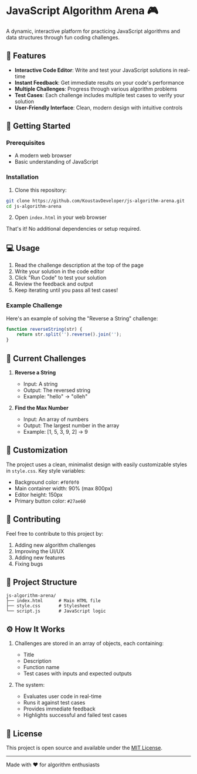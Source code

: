 # JavaScript Algorithm Arena 🎮

A dynamic, interactive platform for practicing JavaScript algorithms and data structures through fun coding challenges.

## 🌟 Features

- **Interactive Code Editor**: Write and test your JavaScript solutions in real-time
- **Instant Feedback**: Get immediate results on your code's performance
- **Multiple Challenges**: Progress through various algorithm problems
- **Test Cases**: Each challenge includes multiple test cases to verify your solution
- **User-Friendly Interface**: Clean, modern design with intuitive controls

## 🚀 Getting Started

### Prerequisites

- A modern web browser
- Basic understanding of JavaScript

### Installation

1. Clone this repository:
```bash
git clone https://github.com/KoustavDeveloper/js-algorithm-arena.git
cd js-algorithm-arena
```

2. Open `index.html` in your web browser

That's it! No additional dependencies or setup required.

## 💻 Usage

1. Read the challenge description at the top of the page
2. Write your solution in the code editor
3. Click "Run Code" to test your solution
4. Review the feedback and output
5. Keep iterating until you pass all test cases!

### Example Challenge

Here's an example of solving the "Reverse a String" challenge:

```javascript
function reverseString(str) {
    return str.split('').reverse().join('');
}
```

## 🎯 Current Challenges

1. **Reverse a String**
   - Input: A string
   - Output: The reversed string
   - Example: "hello" → "olleh"

2. **Find the Max Number**
   - Input: An array of numbers
   - Output: The largest number in the array
   - Example: [1, 5, 3, 9, 2] → 9

## 🎨 Customization

The project uses a clean, minimalist design with easily customizable styles in `style.css`. Key style variables:

- Background color: `#f0f0f0`
- Main container width: 90% (max 800px)
- Editor height: 150px
- Primary button color: `#27ae60`

## 🤝 Contributing

Feel free to contribute to this project by:

1. Adding new algorithm challenges
2. Improving the UI/UX
3. Adding new features
4. Fixing bugs

## 📝 Project Structure

```
js-algorithm-arena/
├── index.html      # Main HTML file
├── style.css       # Stylesheet
└── script.js       # JavaScript logic
```

## ⚙️ How It Works

1. Challenges are stored in an array of objects, each containing:
   - Title
   - Description
   - Function name
   - Test cases with inputs and expected outputs

2. The system:
   - Evaluates user code in real-time
   - Runs it against test cases
   - Provides immediate feedback
   - Highlights successful and failed test cases

## 📜 License

This project is open source and available under the [MIT License](LICENSE).

---

Made with ❤️ for algorithm enthusiasts
